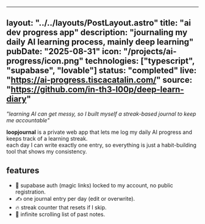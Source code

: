 
---
layout: "../../layouts/PostLayout.astro"
title: "ai dev progress app"
description: "journaling my daily AI learning process, mainly deep learning"
pubDate: "2025-08-31"
icon: "/projects/ai-progress/icon.png"
technologies: ["typescript", "supabase", "lovable"]
status: "completed"
live: "https://ai-progress.tiscacatalin.com/"
source: "https://github.com/in-th3-l00p/deep-learn-diary"
---

*"learning AI can get messy, so I built myself a streak-based journal to keep me accountable"*

**loopjournal** is a private web app that lets me log my daily AI progress and keeps track of a learning streak.  
each day I can write exactly one entry, so everything is just a habit-building tool that shows my consistency.

## features
* 🔐 supabase auth (magic links) locked to my account, no public registration.
* ✍️ one journal entry per day (edit or overwrite).
* 🔥 streak counter that resets if I skip.
* 📜 infinite scrolling list of past notes.
